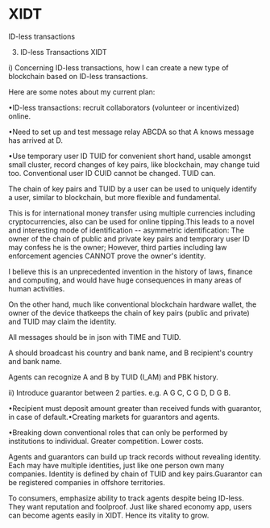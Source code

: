 # XIDT
ID-less transactions

3. ID-less Transactions XIDT

i) Concerning ID-less transactions, how I can create a new type of blockchain based on ID-less transactions.

Here are some notes about my current plan:

•ID-less transactions: recruit collaborators (volunteer or incentivized) online.

•Need to set up and test message relay ABCDA so that A knows message has arrived at D.

•Use temporary user ID TUID for convenient short hand, usable amongst small cluster, record changes of key pairs, like blockchain, may change tuid too. Conventional user ID CUID cannot be changed. TUID can.

The chain of key pairs and TUID by a user can be used to uniquely identify a user, similar to blockchain, but more flexible and fundamental.

This is for international money transfer using multiple currencies including cryptocurrencies, also can be used for online tipping.This leads to a novel and interesting mode of identification -- asymmetric identification: The owner of the chain of public and private key pairs and temporary user ID may confess he is the owner; However, third parties including law enforcement agencies CANNOT prove the owner's identity.

I believe this is an unprecedented invention in the history of laws, finance and computing, and would have huge consequences in many areas of human activities.

On the other hand, much like conventional blockchain hardware wallet, the owner of the device thatkeeps the chain of key pairs (public and private) and TUID may claim the identity.

All messages should be in json with TIME and TUID.

A should broadcast his country and bank name, and B recipient's country and bank name.

Agents can recognize A and B by TUID (I_AM) and PBK history.

ii) Introduce guarantor between 2 parties. e.g. A G C, C G D, D G B.

•Recipient must deposit amount greater than received funds with guarantor, in case of default.•Creating markets for guarantors and agents.

•Breaking down conventional roles that can only be performed by institutions to individual. Greater competition. Lower costs.

Agents and guarantors can build up track records without revealing identity. Each may have multiple identities, just like one person own many companies. Identity is defined by chain of TUID and key pairs.Guarantor can be registered companies in offshore territories.

To consumers, emphasize ability to track agents despite being ID-less. They want reputation and foolproof. Just like shared economy app, users can become agents easily in XIDT. Hence its vitality to grow. 
